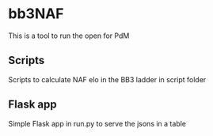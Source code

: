 # bb3NAF
This is a tool to run the open for PdM
## Scripts
Scripts to calculate NAF elo in the BB3 ladder in script folder
## Flask app
Simple Flask app in run.py to serve the jsons in a table
